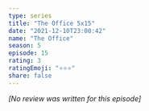 ```yaml
---
type: series
title: "The Office 5x15"
date: "2021-12-10T23:00:42"
name: "The Office"
season: 5
episode: 15
rating: 3
ratingEmoji: "⭐️⭐️⭐️"
share: false
---
```


*[No review was written for this episode]*
